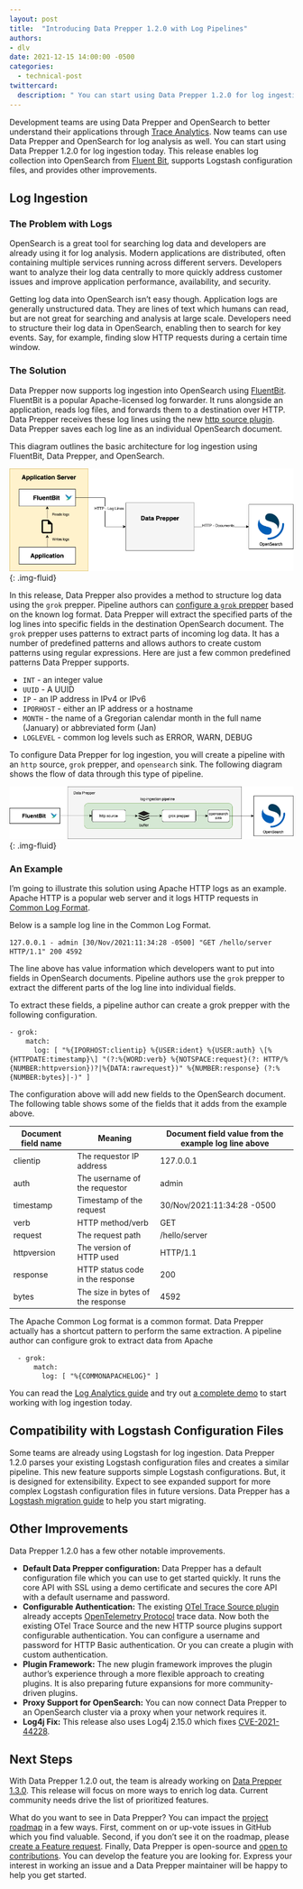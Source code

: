 ```yaml
---
layout: post
title:  "Introducing Data Prepper 1.2.0 with Log Pipelines"
authors:
- dlv
date: 2021-12-15 14:00:00 -0500
categories:
  - technical-post
twittercard:
  description: " You can start using Data Prepper 1.2.0 for log ingestion today. This release enables log collection into OpenSearch from Fluent Bit."
---
```


Development teams are using Data Prepper and OpenSearch to better understand their applications through 
[Trace Analytics](https://opensearch.org/docs/latest/observability-plugins/trace/index/). Now teams can 
use Data Prepper and OpenSearch for log analysis as well. You can start using Data Prepper 1.2.0 for 
log ingestion today. This release enables log collection into OpenSearch from 
[Fluent Bit](https://fluentbit.io/), supports Logstash configuration files, and provides other improvements.

## Log Ingestion

### The Problem with Logs

OpenSearch is a great tool for searching log data and developers are already using it for log analysis. 
Modern applications are distributed, often containing multiple services running across different servers. 
Developers want to analyze their log data centrally to more quickly address customer issues and improve 
application performance, availability, and security.

Getting log data into OpenSearch isn’t easy though. Application logs are generally unstructured data. 
They are lines of text which humans can read, but are not great for searching and analysis at large scale. 
Developers need to structure their log data in OpenSearch, enabling then to search for key events. Say, for 
example, finding slow HTTP requests during a certain time window.

### The Solution

Data Prepper now supports log ingestion into OpenSearch using [FluentBit](https://fluentbit.io/). FluentBit 
is a popular Apache-licensed log forwarder. It runs alongside an application, reads log files, and forwards them 
to a destination over HTTP. Data Prepper receives these log lines using the new 
[http source plugin](https://github.com/opensearch-project/data-prepper/tree/main/data-prepper-plugins/http-source).
Data Prepper saves each log line as an individual OpenSearch document.

This diagram outlines the basic architecture for log ingestion using FluentBit, Data Prepper, and OpenSearch.

![Architecture](/assets/media/blog-images/2021-12-15-Introducing-Data-Prepper-1.2.0-with-Log-Pipelines/Architecture.png){: .img-fluid}

In this release, Data Prepper also provides a method to structure log data using the `grok` prepper. Pipeline authors can 
[configure a `grok` prepper](https://github.com/opensearch-project/data-prepper/tree/main/data-prepper-plugins/grok-prepper) 
based on the known log format. Data Prepper will extract the specified parts of the log lines into specific fields in the 
destination OpenSearch document. The `grok` prepper uses patterns to extract parts of incoming log data. It has a number of 
predefined patterns and allows authors to create custom patterns using regular expressions. Here are just a few common 
predefined patterns Data Prepper supports.

* `INT` - an integer value
* `UUID` - A UUID
* `IP` - an IP address in IPv4 or IPv6
* `IPORHOST` - either an IP address or a hostname
* `MONTH` - the name of a Gregorian calendar month in the full name (January) or abbreviated form (Jan)
* `LOGLEVEL` - common log levels such as ERROR, WARN, DEBUG

To configure Data Prepper for log ingestion, you will create a pipeline with an `http` source, `grok` prepper, and `opensearch` sink. 
The following diagram shows the flow of data through this type of pipeline.

![Pipeline](/assets/media/blog-images/2021-12-15-Introducing-Data-Prepper-1.2.0-with-Log-Pipelines/Pipeline.png){: .img-fluid}

### An Example

I’m going to illustrate this solution using Apache HTTP logs as an example. Apache HTTP is a popular web server and it 
logs HTTP requests in [Common Log Format](https://httpd.apache.org/docs/2.4/logs.html#accesslog).

Below is a sample log line in the Common Log Format.

```
127.0.0.1 - admin [30/Nov/2021:11:34:28 -0500] "GET /hello/server HTTP/1.1" 200 4592
```

The line above has value information which developers want to put into fields in OpenSearch documents. Pipeline authors use
the `grok` prepper to extract the different parts of the log line into individual fields.

To extract these fields, a pipeline author can create a grok prepper with the following configuration.

```
- grok:
    match:
      log: [ "%{IPORHOST:clientip} %{USER:ident} %{USER:auth} \[%{HTTPDATE:timestamp}\] "(?:%{WORD:verb} %{NOTSPACE:request}(?: HTTP/%{NUMBER:httpversion})?|%{DATA:rawrequest})" %{NUMBER:response} (?:%{NUMBER:bytes}|-)" ]
```

The configuration above will add new fields to the OpenSearch document. The following table shows some of the fields that it adds from the example above.

| Document field name | Meaning | Document field value from the example log line above |
| ----------- | ----------- | ----------- |
| clientip | The requestor IP address | 127.0.0.1 |
| auth | The username of the requestor | admin |
| timestamp | Timestamp of the request | 30/Nov/2021:11:34:28 -0500 |
| verb  |HTTP method/verb | GET |
| request |The request path | /hello/server |
| httpversion |  The version of HTTP used | HTTP/1.1 |
| response |  HTTP status code in the response | 200 |
| bytes | The size in bytes of the response | 4592 |

The Apache Common Log format is a common format. Data Prepper actually has a shortcut pattern to perform the same extraction. A pipeline author can configure grok to extract data from Apache

```
  - grok:
      match:
        log: [ "%{COMMONAPACHELOG}" ]
```

You can read the [Log Analytics guide](https://github.com/opensearch-project/data-prepper/blob/main/docs/log_analytics.md) 
and try out [a complete demo](https://github.com/opensearch-project/data-prepper/blob/main/examples/log-ingestion/log_ingestion_demo_guide.md) 
to start working with log ingestion today.

## Compatibility with Logstash Configuration Files

Some teams are already using Logstash for log ingestion. Data Prepper 1.2.0 parses your existing 
Logstash configuration files and creates a similar pipeline. This new feature supports simple Logstash 
configurations. But, it is designed for extensibility. Expect to see expanded support for more complex 
Logstash configuration files in future versions. Data Prepper has a 
[Logstash migration guide](https://github.com/opensearch-project/data-prepper/blob/main/docs/logstash_migration_guide.md) 
to help you start migrating.

## Other Improvements

Data Prepper 1.2.0 has a few other notable improvements.

* **Default Data Prepper configuration:** Data Prepper has a default configuration file which you can use to get started quickly. It runs the core API with SSL using a demo certificate and secures the core API with a default username and password.
* **Configurable Authentication:** The existing [OTel Trace Source plugin](https://github.com/opensearch-project/data-prepper/tree/main/data-prepper-plugins/otel-trace-source) already accepts [OpenTelemetry Protocol](https://github.com/open-telemetry/oteps/blob/main/text/0035-opentelemetry-protocol.md) trace data. Now both the existing OTel Trace Source and the new HTTP source plugins support configurable authentication. You can configure a username and password for HTTP Basic authentication. Or you can create a plugin with custom authentication.
* **Plugin Framework:** The new plugin framework improves the plugin author’s experience through a more flexible approach to creating plugins. It is also preparing future expansions for more community-driven plugins.
* **Proxy Support for OpenSearch:** You can now connect Data Prepper to an OpenSearch cluster via a proxy when your network requires it.
* **Log4j Fix:** This release also uses Log4j 2.15.0 which fixes [CVE-2021-44228](https://nvd.nist.gov/vuln/detail/CVE-2021-44228).

## Next Steps

With Data Prepper 1.2.0 out, the team is already working on 
[Data Prepper 1.3.0](https://github.com/opensearch-project/data-prepper/milestone/2). 
This release will focus on more ways to enrich log data. Current community needs drive the list of prioritized features.

What do you want to see in Data Prepper? You can impact the [project roadmap](https://github.com/opensearch-project/data-prepper/projects/1) 
in a few ways. First, comment on or up-vote issues in GitHub which you find valuable. Second, if you 
don’t see it on the roadmap, please [create a Feature request](https://github.com/opensearch-project/data-prepper/issues/new/choose). 
Finally, Data Prepper is open-source and [open to contributions](https://github.com/opensearch-project/data-prepper/blob/main/CONTRIBUTING.md). 
You can develop the feature you are looking for. Express your interest in working an issue and a Data Prepper maintainer 
will be happy to help you get started.
